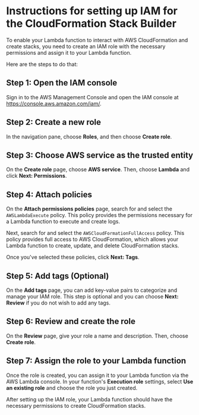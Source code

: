 
# Instructions for setting up IAM for the CloudFormation Stack Builder

To enable your Lambda function to interact with AWS CloudFormation and create stacks, you need to create an IAM role with the necessary permissions and assign it to your Lambda function.

Here are the steps to do that:

## Step 1: Open the IAM console

Sign in to the AWS Management Console and open the IAM console at https://console.aws.amazon.com/iam/.

## Step 2: Create a new role

In the navigation pane, choose **Roles**, and then choose **Create role**.

## Step 3: Choose AWS service as the trusted entity

On the **Create role** page, choose **AWS service**. Then, choose **Lambda** and click **Next: Permissions**.

## Step 4: Attach policies

On the **Attach permissions policies** page, search for and select the `AWSLambdaExecute` policy. This policy provides the permissions necessary for a Lambda function to execute and create logs.

Next, search for and select the `AWSCloudFormationFullAccess` policy. This policy provides full access to AWS CloudFormation, which allows your Lambda function to create, update, and delete CloudFormation stacks.

Once you've selected these policies, click **Next: Tags**.

## Step 5: Add tags (Optional)

On the **Add tags** page, you can add key-value pairs to categorize and manage your IAM role. This step is optional and you can choose **Next: Review** if you do not wish to add any tags.

## Step 6: Review and create the role

On the **Review** page, give your role a name and description. Then, choose **Create role**.

## Step 7: Assign the role to your Lambda function

Once the role is created, you can assign it to your Lambda function via the AWS Lambda console. In your function's **Execution role** settings, select **Use an existing role** and choose the role you just created.

After setting up the IAM role, your Lambda function should have the necessary permissions to create CloudFormation stacks.
